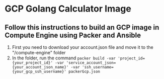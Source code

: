 # GCP Golang Calculator Image

## Follow this instructions to build an GCP image in Compute Engine using Packer and Ansible

1. First you need to download your account.json file and move it to the "/compute-engine" folder
2. In the folder, run the command ```packer build -var 'project_id={your_project_id}' -var 'service_account_json={your_account_json_name}' -var 'ssh_username={your_gcp_ssh_username}' packerGcp.json``` 
